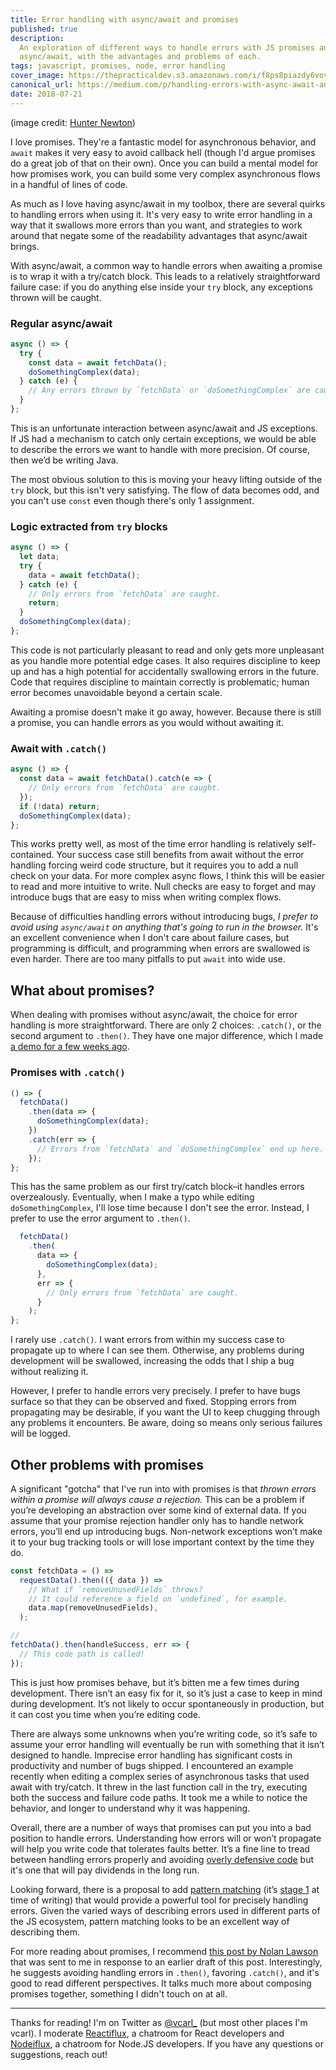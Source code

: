 ```yaml
---
title: Error handling with async/await and promises
published: true
description:
  An exploration of different ways to handle errors with JS promises and
  async/await, with the advantages and problems of each.
tags: javascript, promises, node, error handling
cover_image: https://thepracticaldev.s3.amazonaws.com/i/f8ps8piazdy6vovxg24i.jpg
canonical_url: https://medium.com/p/handling-errors-with-async-await-and-promises-cd2fea534f08
date: 2018-07-21
---
```


(image credit: [Hunter Newton](https://unsplash.com/photos/vptuRAtlLX4))

I love promises. They're a fantastic model for asynchronous behavior,
and `await` makes it very easy to avoid callback hell (though I'd argue
promises do a great job of that on their own). Once you can build a
mental model for how promises work, you can build some very complex
asynchronous flows in a handful of lines of code.

As much as I love having async/await in my toolbox, there are several
quirks to handling errors when using it. It's very easy to write error
handling in a way that it swallows more errors than you want, and
strategies to work around that negate some of the readability advantages
that async/await brings.

With async/await, a common way to handle errors when awaiting a promise
is to wrap it with a try/catch block. This leads to a relatively
straightforward failure case: if you do anything else inside your `try`
block, any exceptions thrown will be caught.

### Regular async/await

```js
async () => {
  try {
    const data = await fetchData();
    doSomethingComplex(data);
  } catch (e) {
    // Any errors thrown by `fetchData` or `doSomethingComplex` are caught.
  }
};
```

This is an unfortunate interaction between async/await and JS
exceptions. If JS had a mechanism to catch only certain exceptions, we
would be able to describe the errors we want to handle with more
precision. Of course, then we’d be writing Java.

The most obvious solution to this is moving your heavy lifting outside
of the `try` block, but this isn't very satisfying. The flow of data
becomes odd, and you can't use `const` even though there's only 1
assignment.

### Logic extracted from `try` blocks

```js
async () => {
  let data;
  try {
    data = await fetchData();
  } catch (e) {
    // Only errors from `fetchData` are caught.
    return;
  }
  doSomethingComplex(data);
};
```

This code is not particularly pleasant to read and only gets more
unpleasant as you handle more potential edge cases. It also requires
discipline to keep up and has a high potential for accidentally
swallowing errors in the future. Code that requires discipline to
maintain correctly is problematic; human error becomes unavoidable
beyond a certain scale.

Awaiting a promise doesn't make it go away, however. Because there is
still a promise, you can handle errors as you would without awaiting it.

### Await with `.catch()`

```js
async () => {
  const data = await fetchData().catch(e => {
    // Only errors from `fetchData` are caught.
  });
  if (!data) return;
  doSomethingComplex(data);
};
```

This works pretty well, as most of the time error handling is relatively
self-contained. Your success case still benefits from await without the
error handling forcing weird code structure, but it requires you to add
a null check on your data. For more complex async flows, I think this
will be easier to read and more intuitive to write. Null checks are easy
to forget and may introduce bugs that are easy to miss when writing
complex flows.

Because of difficulties handling errors without introducing bugs, _I
prefer to avoid using `async/await` on anything that's going to run in
the browser._ It's an excellent convenience when I don't care about
failure cases, but programming is difficult, and programming when errors
are swallowed is even harder. There are too many pitfalls to put `await`
into wide use.

## What about promises?

When dealing with promises without async/await, the choice for error
handling is more straightforward. There are only 2 choices: `.catch()`,
or the second argument to `.then()`. They have one major difference,
which I made
[a demo for a few weeks ago](https://codesandbox.io/s/j45mmo2rmw).

### Promises with `.catch()`

```js
() => {
  fetchData()
    .then(data => {
      doSomethingComplex(data);
    })
    .catch(err => {
      // Errors from `fetchData` and `doSomethingComplex` end up here.
    });
};
```

This has the same problem as our first try/catch block–it handles errors
overzealously. Eventually, when I make a typo while editing
`doSomethingComplex`, I'll lose time because I don't see the error.
Instead, I prefer to use the error argument to `.then()`.

```js
  fetchData()
    .then(
      data => {
        doSomethingComplex(data);
      },
      err => {
        // Only errors from `fetchData` are caught.
      }
    );
};
```

I rarely use `.catch()`. I want errors from within my success case to
propagate up to where I can see them. Otherwise, any problems during
development will be swallowed, increasing the odds that I ship a bug
without realizing it.

However, I prefer to handle errors very precisely. I prefer to have bugs
surface so that they can be observed and fixed. Stopping errors from
propagating may be desirable, if you want the UI to keep chugging
through any problems it encounters. Be aware, doing so means only
serious failures will be logged.

## Other problems with promises

A significant "gotcha" that I've run into with promises is that _thrown
errors within a promise will always cause a rejection._ This can be a
problem if you’re developing an abstraction over some kind of external
data. If you assume that your promise rejection handler only has to
handle network errors, you’ll end up introducing bugs. Non-network
exceptions won’t make it to your bug tracking tools or will lose
important context by the time they do.

```js
const fetchData = () =>
  requestData().then(({ data }) =>
    // What if `removeUnusedFields` throws?
    // It could reference a field on `undefined`, for example.
    data.map(removeUnusedFields),
  );

//
fetchData().then(handleSuccess, err => {
  // This code path is called!
});
```

This is just how promises behave, but it’s bitten me a few times during
development. There isn’t an easy fix for it, so it’s just a case to keep
in mind during development. It’s not likely to occur spontaneously in
production, but it can cost you time when you’re editing code.

There are always some unknowns when you’re writing code, so it’s safe to
assume your error handling will eventually be run with something that it
isn’t designed to handle. Imprecise error handling has significant costs
in productivity and number of bugs shipped. I encountered an example
recently when editing a complex series of asynchronous tasks that used
await with try/catch. It threw in the last function call in the try,
executing both the success and failure code paths. It took me a while to
notice the behavior, and longer to understand why it was happening.

Overall, there are a number of ways that promises can put you into a bad
position to handle errors. Understanding how errors will or won’t
propagate will help you write code that tolerates faults better. It’s a
fine line to tread between handling errors properly and avoiding
[overly defensive code](https://medium.com/@vcarl/overly-defensive-programming-e7a1b3d234c2)
but it's one that will pay dividends in the long run.

Looking forward, there is a proposal to add
[pattern matching](https://github.com/tc39/proposal-pattern-matching)
(it’s [stage 1](https://tc39.github.io/process-document/) at time of
writing) that would provide a powerful tool for precisely handling
errors. Given the varied ways of describing errors used in different
parts of the JS ecosystem, pattern matching looks to be an excellent way
of describing them.

For more reading about promises, I recommend
[this post by Nolan Lawson](https://pouchdb.com/2015/05/18/we-have-a-problem-with-promises.html)
that was sent to me in response to an earlier draft of this post.
Interestingly, he suggests avoiding handling errors in `.then()`,
favoring `.catch()`, and it's good to read different perspectives. It
talks much more about composing promises together, something I didn't
touch on at all.

---

Thanks for reading! I'm on Twitter as
[@vcarl\_](https://twitter.com/vcarl_) (but most other places I'm
vcarl). I moderate [Reactiflux](http://join.reactiflux.com/), a chatroom
for React developers and
[Nodeiflux](https://discordapp.com/invite/vUsrbjd), a chatroom for
Node.JS developers. If you have any questions or suggestions, reach out!
